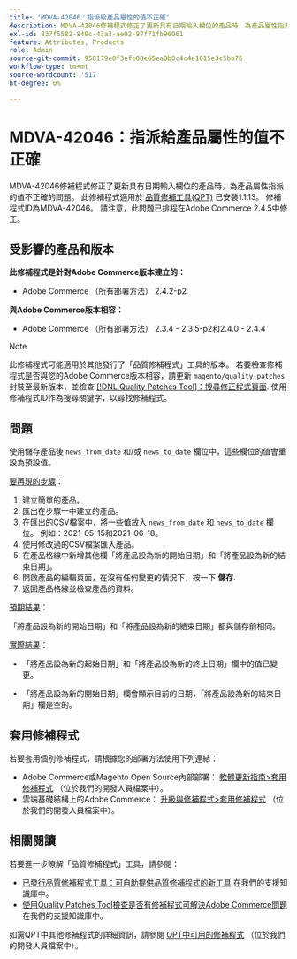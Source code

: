 ```yaml
---
title: 'MDVA-42046：指派給產品屬性的值不正確'
description: MDVA-42046修補程式修正了更新具有日期輸入欄位的產品時，為產品屬性指派的值不正確的問題。 安裝[Quality Patches Tool (QPT)](/help/announcements/adobe-commerce-announcements/magento-quality-patches-released-new-tool-to-self-serve-quality-patches.md) 1.1.13後，即可使用此修補程式。 修補程式ID為MDVA-42046。 請注意，此問題已排程在Adobe Commerce 2.4.5中修正。
exl-id: 837f5582-849c-43a3-ae02-87f71fb96061
feature: Attributes, Products
role: Admin
source-git-commit: 958179e0f3efe08e65ea8b0c4c4e1015e3c5bb76
workflow-type: tm+mt
source-wordcount: '517'
ht-degree: 0%

---
```


# MDVA-42046：指派給產品屬性的值不正確

MDVA-42046修補程式修正了更新具有日期輸入欄位的產品時，為產品屬性指派的值不正確的問題。 此修補程式適用於 [品質修補工具(QPT)](/help/announcements/adobe-commerce-announcements/magento-quality-patches-released-new-tool-to-self-serve-quality-patches.md) 已安裝1.1.13。 修補程式ID為MDVA-42046。 請注意，此問題已排程在Adobe Commerce 2.4.5中修正。

## 受影響的產品和版本

**此修補程式是針對Adobe Commerce版本建立的：**

* Adobe Commerce （所有部署方法） 2.4.2-p2

**與Adobe Commerce版本相容：**

* Adobe Commerce （所有部署方法） 2.3.4 - 2.3.5-p2和2.4.0 - 2.4.4

>[!NOTE]
>
>此修補程式可能適用於其他發行了「品質修補程式」工具的版本。 若要檢查修補程式是否與您的Adobe Commerce版本相容，請更新 `magento/quality-patches` 封裝至最新版本，並檢查 [[!DNL Quality Patches Tool]：搜尋修正程式頁面](https://devdocs.magento.com/quality-patches/tool.html#patch-grid). 使用修補程式ID作為搜尋關鍵字，以尋找修補程式。

## 問題

使用儲存產品後 `news_from_date` 和/或 `news_to_date` 欄位中，這些欄位的值會重設為預設值。

<u>要再現的步驟</u>：

1. 建立簡單的產品。
1. 匯出在步驟一中建立的產品。
1. 在匯出的CSV檔案中，將一些值放入 `news_from_date` 和 `news_to_date` 欄位。 例如：2021-05-15和2021-06-18。
1. 使用修改過的CSV檔案匯入產品。
1. 在產品格線中新增其他欄「將產品設為新的開始日期」和「將產品設為新的結束日期」。
1. 開啟產品的編輯頁面，在沒有任何變更的情況下，按一下 **儲存**.
1. 返回產品格線並檢查產品的資料。

<u>預期結果</u>：

「將產品設為新的開始日期」和「將產品設為新的結束日期」都與儲存前相同。

<u>實際結果</u>：

* 「將產品設為新的起始日期」和「將產品設為新的終止日期」欄中的值已變更。

* 「將產品設為新的開始日期」欄會顯示目前的日期，「將產品設為新的結束日期」欄是空的。

## 套用修補程式

若要套用個別修補程式，請根據您的部署方法使用下列連結：

* Adobe Commerce或Magento Open Source內部部署： [軟體更新指南>套用修補程式](https://devdocs.magento.com/guides/v2.4/comp-mgr/patching/mqp.html) （位於我們的開發人員檔案中）。
* 雲端基礎結構上的Adobe Commerce： [升級與修補程式>套用修補程式](https://devdocs.magento.com/cloud/project/project-patch.html) （位於我們的開發人員檔案中）。

## 相關閱讀

若要進一步瞭解「品質修補程式」工具，請參閱：

* [已發行品質修補程式工具：可自助提供品質修補程式的新工具](/help/announcements/adobe-commerce-announcements/magento-quality-patches-released-new-tool-to-self-serve-quality-patches.md) 在我們的支援知識庫中。
* [使用Quality Patches Tool檢查是否有修補程式可解決Adobe Commerce問題](/help/support-tools/patches-available-in-qpt-tool/check-patch-for-magento-issue-with-magento-quality-patches.md) 在我們的支援知識庫中。

如需QPT中其他修補程式的詳細資訊，請參閱 [QPT中可用的修補程式](https://devdocs.magento.com/quality-patches/tool.html#patch-grid) （位於我們的開發人員檔案中）。
